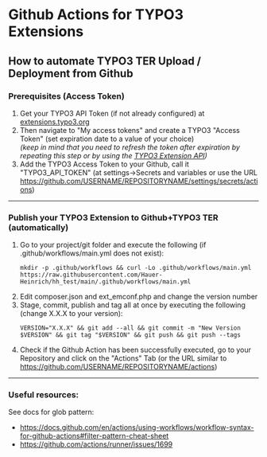 # Github Actions for TYPO3 Extensions

## How to automate TYPO3 TER Upload / Deployment from Github

### Prerequisites (Access Token)
1. Get your TYPO3 API Token (if not already configured) at [extensions.typo3.org](https://extensions.typo3.org/)
2. Then navigate to "My access tokens" and create a TYPO3 "Access Token" (set expiration date to a value of your choice)<br>*(keep in mind that you need to refresh the token after expiration by repeating this step or by using the [TYPO3 Extension API](https://extensions.typo3.org/faq/rest-api))*
3. Add the TYPO3 Access Token to your Github, call it "TYPO3_API_TOKEN" (at settings->Secrets and variables or use the URL https://github.com/USERNAME/REPOSITORYNAME/settings/secrets/actions)

---

### Publish your TYPO3 Extension to Github+TYPO3 TER (automatically)
1. Go to your project/git folder and execute the following (if .github/workflows/main.yml does not exist): 
    ```
    mkdir -p .github/workflows && curl -Lo .github/workflows/main.yml https://raw.githubusercontent.com/Hauer-Heinrich/hh_test/main/.github/workflows/main.yml
    ```
2. Edit composer.json and ext_emconf.php and change the version number
3. Stage, commit, publish and tag all at once by executing the following (change X.X.X to your version): 
    ```
    VERSION="X.X.X" && git add --all && git commit -m "New Version $VERSION" && git tag "$VERSION" && git push && git push --tags
    ```
4. Check if the Github Action has been successfully executed, go to your Repository and click on the "Actions" Tab (or the URL similar to https://github.com/USERNAME/REPOSITORYNAME/actions)

---

### Useful resources: 
See docs for glob pattern: 

- https://docs.github.com/en/actions/using-workflows/workflow-syntax-for-github-actions#filter-pattern-cheat-sheet
- https://github.com/actions/runner/issues/1699
